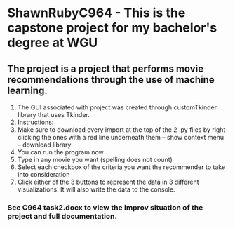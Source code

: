 # ShawnRubyC964 - This is the capstone project for my bachelor's degree at WGU
## The project is a project that performs movie recommendations through the use of machine learning.

1. The GUI associated with project was created through customTkinder library that uses Tkinder. 
2. Instructions: 
3.	Make sure to download every import at the top of the 2 .py files by right-clicking the ones with a red line underneath them – show context menu – download library
4.	You can run the program now
5.	Type in any movie you want (spelling does not count)
6.	Select each checkbox of the criteria you want the recommender to take into consideration
7.	Click either of the 3 buttons to represent the data in 3 different visualizations. It will also write the data to the console.

### See C964 task2.docx to view the improv situation of the project and full documentation.
